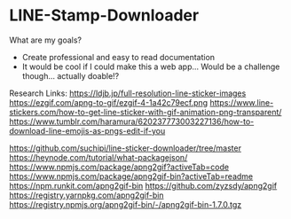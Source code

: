 # LINE-Stamp-Downloader

What are my goals?
- Create professional and easy to read documentation
- It would be cool if I could make this a web app... Would be a challenge though... actually doable!? 

Research Links:
https://ldjb.jp/full-resolution-line-sticker-images
https://ezgif.com/apng-to-gif/ezgif-4-1a42c79ecf.png
https://www.line-stickers.com/how-to-get-line-sticker-with-gif-animation-png-transparent/
https://www.tumblr.com/haramura/620237773003227136/how-to-download-line-emojis-as-pngs-edit-if-you 

https://github.com/suchipi/line-sticker-downloader/tree/master
https://heynode.com/tutorial/what-packagejson/
https://www.npmjs.com/package/apng2gif?activeTab=code
https://www.npmjs.com/package/apng2gif-bin?activeTab=readme
https://npm.runkit.com/apng2gif-bin
https://github.com/zyzsdy/apng2gif
https://registry.yarnpkg.com/apng2gif-bin
https://registry.npmjs.org/apng2gif-bin/-/apng2gif-bin-1.7.0.tgz
